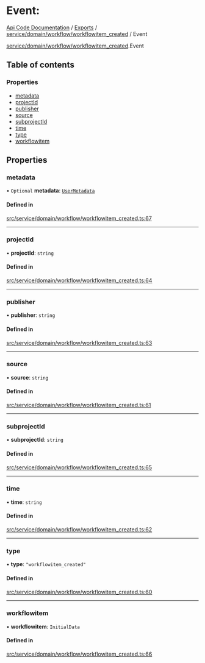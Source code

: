 # Event: 
 
[Api Code Documentation](../README.md) / [Exports](../modules.md) / [service/domain/workflow/workflowitem\_created](../modules/service_domain_workflow_workflowitem_created.md) / Event

[service/domain/workflow/workflowitem\_created](../modules/service_domain_workflow_workflowitem_created.md).Event

## Table of contents

### Properties

- [metadata](service_domain_workflow_workflowitem_created.Event.md#metadata)
- [projectId](service_domain_workflow_workflowitem_created.Event.md#projectid)
- [publisher](service_domain_workflow_workflowitem_created.Event.md#publisher)
- [source](service_domain_workflow_workflowitem_created.Event.md#source)
- [subprojectId](service_domain_workflow_workflowitem_created.Event.md#subprojectid)
- [time](service_domain_workflow_workflowitem_created.Event.md#time)
- [type](service_domain_workflow_workflowitem_created.Event.md#type)
- [workflowitem](service_domain_workflow_workflowitem_created.Event.md#workflowitem)

## Properties

### metadata

• `Optional` **metadata**: [`UserMetadata`](../modules/service_domain_metadata.md#usermetadata)

#### Defined in

[src/service/domain/workflow/workflowitem_created.ts:67](https://github.com/openkfw/TruBudget/blob/d07ad94/api/src/service/domain/workflow/workflowitem_created.ts#L67)

___

### projectId

• **projectId**: `string`

#### Defined in

[src/service/domain/workflow/workflowitem_created.ts:64](https://github.com/openkfw/TruBudget/blob/d07ad94/api/src/service/domain/workflow/workflowitem_created.ts#L64)

___

### publisher

• **publisher**: `string`

#### Defined in

[src/service/domain/workflow/workflowitem_created.ts:63](https://github.com/openkfw/TruBudget/blob/d07ad94/api/src/service/domain/workflow/workflowitem_created.ts#L63)

___

### source

• **source**: `string`

#### Defined in

[src/service/domain/workflow/workflowitem_created.ts:61](https://github.com/openkfw/TruBudget/blob/d07ad94/api/src/service/domain/workflow/workflowitem_created.ts#L61)

___

### subprojectId

• **subprojectId**: `string`

#### Defined in

[src/service/domain/workflow/workflowitem_created.ts:65](https://github.com/openkfw/TruBudget/blob/d07ad94/api/src/service/domain/workflow/workflowitem_created.ts#L65)

___

### time

• **time**: `string`

#### Defined in

[src/service/domain/workflow/workflowitem_created.ts:62](https://github.com/openkfw/TruBudget/blob/d07ad94/api/src/service/domain/workflow/workflowitem_created.ts#L62)

___

### type

• **type**: ``"workflowitem_created"``

#### Defined in

[src/service/domain/workflow/workflowitem_created.ts:60](https://github.com/openkfw/TruBudget/blob/d07ad94/api/src/service/domain/workflow/workflowitem_created.ts#L60)

___

### workflowitem

• **workflowitem**: `InitialData`

#### Defined in

[src/service/domain/workflow/workflowitem_created.ts:66](https://github.com/openkfw/TruBudget/blob/d07ad94/api/src/service/domain/workflow/workflowitem_created.ts#L66)
